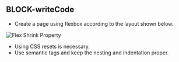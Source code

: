 ## BLOCK-writeCode

- Create a page using flexbox according to the layout shown below.

![Flex Shrink Property](https://raw.githubusercontent.com/suraj122/AC-STYLE-images/master/flexbox/ex-3.png)

- Using CSS resets is necessary.
- Use semantic tags and keep the nesting and indentation proper.